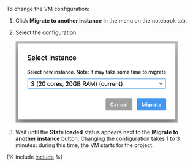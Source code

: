 To change the VM configuration:

1. Click **Migrate to another instance** in the menu on the notebook tab.

1. Select the configuration.

    ![image](../../_assets/ml-platform/jupyterlab/select-instance.png)

1. Wait until the **State loaded** status appears next to the **Migrate to another instance** button. Changing the configuration takes 1 to 3 minutes: during this time, the VM starts for the project.

{% include [include](default-vm-configuration.md) %}

